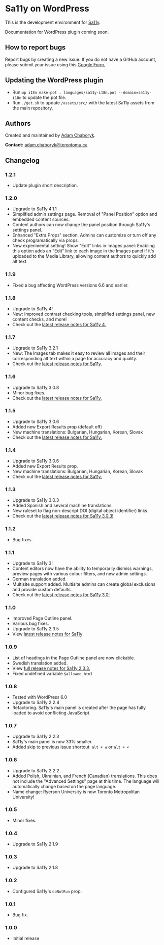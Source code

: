 # Sa11y on WordPress
This is the development environment for [Sa11y](https://github.com/ryersondmp/sa11y).

Documentation for WordPress plugin coming soon.

## How to report bugs
Report bugs by creating a new issue. If you do not have a GitHub account, please submit your issue using this [Google Form.](https://forms.gle/sjzK9XykETaoqZv99)

## Updating the WordPress plugin
- Run `wp i18n make-pot . languages/sa11y-i18n.pot --domain=sa11y-i18n` to update the pot file.
- Run `./get.sh` to update `/assets/src/` with the latest Sa11y assets from the main repository.

## Authors
Created and maintained by [Adam Chaboryk](https://github.com/adamchaboryk).

**Contact:** [adam.chaboryk@torontomu.ca](mailto:adam.chaboryk@torontomu.ca)

## Changelog

### 1.2.1
* Update plugin short description.

### 1.2.0
* Upgrade to Sa11y 4.1.1
* Simplified admin settings page. Removal of "Panel Position" option and embedded content sources.
* Content authors can now change the panel position through Sa11y's settings panel.
* Enhanced "Extra Props" section. Admins can customize or turn off any check programatically via props.
* New experimental setting! Show "Edit" links in Images panel: Enabling this option adds an "Edit" link to each image in the Images panel if it's uploaded to the Media Library, allowing content authors to quickly add alt text.

### 1.1.9
* Fixed a bug affecting WordPress versions 6.6 and earlier.

### 1.1.8
* Upgrade to Sa11y 4!
* New: Improved contrast checking tools, simplified settings panel, new content checks, and more!
* Check out the [latest release notes for Sa11y 4.](https://github.com/ryersondmp/sa11y/releases/tag/4.0.0)

### 1.1.7
* Upgrade to Sa11y 3.2.1
* New: The Images tab makes it easy to review all images and their corresponding alt text within a page for accuracy and quality.
* Check out the [latest release notes for Sa11y.](https://github.com/ryersondmp/sa11y/releases)

### 1.1.6
* Upgrade to Sa11y 3.0.8
* Minor bug fixes.
* Check out the [latest release notes for Sa11y.](https://github.com/ryersondmp/sa11y/releases)

### 1.1.5
* Upgrade to Sa11y 3.0.6
* Added new Export Results prop (default off)
* New machine translations: Bulgarian, Hungarian, Korean, Slovak
* Check out the [latest release notes for Sa11y.](https://github.com/ryersondmp/sa11y/releases)

### 1.1.4
* Upgrade to Sa11y 3.0.6
* Added new Export Results prop.
* New machine translations: Bulgarian, Hungarian, Korean, Slovak
* Check out the [latest release notes for Sa11y.](https://github.com/ryersondmp/sa11y/releases)

### 1.1.3
* Upgrade to Sa11y 3.0.3
* Added Spanish and several machine translations.
* New ruleset to flag non-descript DOI (digital object identifier) links.
* Check out the [latest release notes for Sa11y 3.0.3!](https://github.com/ryersondmp/sa11y/releases/tag/3.0.3)

### 1.1.2
* Bug fixes.

### 1.1.1
* Upgrade to Sa11y 3!
* Content editors now have the ability to temporarily dismiss warnings, preview pages with various colour filters, and new admin settings.
* German translation added.
* Multisite support added. Multisite admins can create global exclusions and provide custom defaults.
* Check out the [latest release notes for Sa11y 3.0!](https://github.com/ryersondmp/sa11y/releases/tag/3.0.0)

### 1.1.0
* Improved Page Outline panel.
* Various bug fixes.
* Upgrade to Sa11y 2.3.5
* View [latest release notes for Sa11y](https://github.com/ryersondmp/sa11y/releases/)

### 1.0.9
* List of headings in the Page Outline panel are now clickable.
* Swedish translation added.
* View [full release notes for Sa11y 2.3.3.](https://github.com/ryersondmp/sa11y/releases/tag/2.3.3)
* Fixed undefined variable `$allowed_html`

### 1.0.8
* Tested with WordPress 6.0
* Upgrade to Sa11y 2.2.4
* Refactoring. Sa11y's main panel is created after the page has fully loaded to avoid conflicting JavaScript.

### 1.0.7
* Upgrade to Sa11y 2.2.3
* Sa11y's main panel is now 33% smaller.
* Added skip to previous issue shortcut: `alt + w` or `alt + <`

### 1.0.6
* Upgrade to Sa11y 2.2.2
* Added Polish, Ukrainian, and French (Canadian) translations. This does not include the "Advanced Settings" page at this time. The language will automatically change based on the page language.
* Name change: Ryerson University is now Toronto Metropolitan University!

### 1.0.5
* Minor fixes.

### 1.0.4
* Upgrade to Sa11y 2.1.9

### 1.0.3
* Upgrade to Sa11y 2.1.8

### 1.0.2
* Configured Sa11y's `doNotRun` prop.

### 1.0.1
* Bug fix.

### 1.0.0
* Initial release
